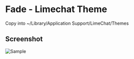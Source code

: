 # Fade - Limechat Theme

Copy into ~/Library/Application Support/LimeChat/Themes

## Screenshot

![Sample](https://img.skitch.com/20111004-mu4u27dntpmi9h392nuxn1qfbi.jpg)